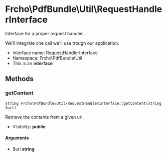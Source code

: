 Frcho\PdfBundle\Util\RequestHandlerInterface
===============

Interface for a proper request handler.

<p>We'll integrate one call we'll use
trough our application.</p>


* Interface name: RequestHandlerInterface
* Namespace: Frcho\PdfBundle\Util
* This is an **interface**






Methods
-------


### getContent

```
string Frcho\PdfBundle\Util\RequestHandlerInterface::getContent(string $url)
```

Retrieve the contents from a given url.



* Visibility: **public**

#### Arguments

* $url **string**


